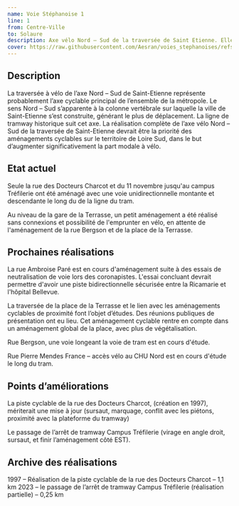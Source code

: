 ```yaml
---
name: Voie Stéphanoise 1
line: 1
from: Centre-Ville
to: Solaure
description: Axe vélo Nord – Sud de la traversée de Saint Etienne. Elle suit la ligne T1 du tram et parcours la ville du nord-ouest depuis l'hopital nord jusqu'à solaure au sud-est.
cover: https://raw.githubusercontent.com/Aesran/voies_stephanoises/refs/heads/main/assets/L1-Axe-velo-nord-sud.png
---
```


## Description
La traversée à vélo de l’axe Nord – Sud de Saint-Etienne représente probablement l’axe cyclable principal de l’ensemble de la métropole. Le sens Nord – Sud s’apparente à la colonne vertébrale sur laquelle la ville de Saint-Etienne s’est construite, générant le plus de déplacement. La ligne de tramway historique suit cet axe.
La réalisation complète de l’axe vélo Nord – Sud de la traversée de Saint-Etienne devrait être la priorité des aménagements cyclables sur le territoire de Loire Sud, dans le but d’augmenter significativement la part modale à vélo.

## Etat actuel
Seule la rue des Docteurs Charcot et du 11 novembre jusqu'au campus Tréfilerie ont été aménagé avec une voie unidirectionnelle montante et descendante le long du de la ligne du tram.

Au niveau de la gare de la Terrasse, un petit aménagement a été réalisé sans connexions et possibilité de l'emprunter en vélo, en attente de l'aménagement de la rue Bergson et de la place de la Terrasse.

## Prochaines réalisations 


La rue Ambroise Paré est en cours d'aménagement suite à des essais de neutralisation de voie lors des coronapistes. L'essai concluant devrait permettre d'avoir une piste bidirectionnelle sécurisée entre la Ricamarie et l'hôpital Bellevue.


La traversée de la place de la Terrasse et le lien avec les aménagements cyclables de proximité font l’objet d’études. Des réunions publiques de présentation ont eu lieu. Cet aménagement cyclable rentre en compte dans un aménagement global de la place, avec plus de végétalisation.


Rue Bergson, une voie longeant la voie de tram est en cours d'étude.


Rue Pierre Mendes France – accès vélo au CHU Nord est en cours d'étude le long du tram.


## Points d’améliorations

La piste cyclable de la rue des Docteurs Charcot, (création en 1997), mériterait une mise à jour (sursaut, marquage, conflit avec les piétons, proximité avec la plateforme du tramway)

Le passage de l’arrêt de tramway Campus Tréfilerie (virage en angle droit, sursaut, et finir l’aménagement côté EST).

## Archive des réalisations
1997 – Réalisation de la piste cyclable de la rue des Docteurs Charcot – 1,1 km
2023 – le passage de l’arrêt de tramway Campus Tréfilerie (réalisation partielle) – 0,25 km